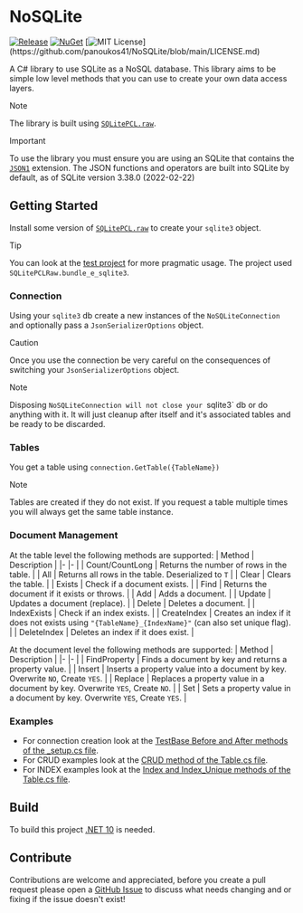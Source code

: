 # NoSQLite

[![Release](https://github.com/panoukos41/NoSQLite/actions/workflows/release.yaml/badge.svg)](https://github.com/panoukos41/NoSQLite/actions/workflows/release.yaml)
[![NuGet](https://buildstats.info/nuget/P41.NoSQLite?includePreReleases=true)](https://www.nuget.org/packages/P41.NoSQLite)
[![MIT License](https://img.shields.io/apm/l/atomic-design-ui.svg?)](https://github.com/panoukos41/NoSQLite/blob/main/LICENSE.md)

A C# library to use SQLite as a NoSQL database. This library aims to be simple low level methods that you can use to create your own data access layers.

> [!NOTE]  
> The library is built using [`SQLitePCL.raw`](https://github.com/ericsink/SQLitePCL.raw).

> [!IMPORTANT]  
> To use the library you must ensure you are using an SQLite that contains the [`JSON1`](https://www.sqlite.org/json1.html) extension. The JSON functions and operators are built into SQLite by default, as of SQLite version 3.38.0 (2022-02-22)

## Getting Started

Install some version of [`SQLitePCL.raw`](https://github.com/ericsink/SQLitePCL.raw) to create your `sqlite3` object. 

> [!TIP]  
> You can look at the [test project](./test/NoSQLite.Test/) for more pragmatic usage. The project used `SQLitePCLRaw.bundle_e_sqlite3`.

### Connection

Using your `sqlite3` db create a new instances of the `NoSQLiteConnection` and optionally pass a `JsonSerializerOptions` object.

> [!CAUTION]  
> Once you use the connection be very careful on the consequences of switching your `JsonSerializerOptions` object.

> [!Note]  
> Disposing `NoSQLiteConnection will not close your `sqlite3` db or do anything with it. It will just cleanup after itself and it's associated tables and be ready to be discarded.

### Tables

You get a table using `connection.GetTable({TableName})`

> [!NOTE]  
> Tables are created if they do not exist. If you request a table multiple times you will always get the same table instance.

### Document Management

At the table level the following methods are supported:
| Method | Description |
|- |- |
| Count/CountLong | Returns the number of rows in the table. |
| All | Returns all rows in the table. Deserialized to `T` |
| Clear | Clears the table. |
| Exists | Check if a document exists. |
| Find | Returns the document if it exists or throws. |
| Add | Adds a document. |
| Update | Updates a document (replace). |
| Delete | Deletes a document. |
| IndexExists | Check if an index exists. |
| CreateIndex | Creates an index if it does not exists using `"{TableName}_{IndexName}"` (can also set unique flag). |
| DeleteIndex | Deletes an index if it does exist. |

At the document level the following methods are supported:
| Method | Description |
|- |- |
| FindProperty | Finds a document by key and returns a property value. |
| Insert | Inserts a property value into a document by key. Overwrite `NO`, Create `YES`. |
| Replace | Replaces a property value in a document by key. Overwrite `YES`, Create `NO`. |
| Set | Sets a property value in a document by key. Overwrite `YES`, Create `YES`. |

### Examples

- For connection creation look at the [TestBase Before and After methods of the _setup.cs file](./test/NoSQLite.Test/_setup.cs).
- For CRUD examples look at the [CRUD method of the Table.cs file](./test/NoSQLite.Test/Table.cs).
- For INDEX examples look at the [Index and Index_Unique methods of the Table.cs file](./test/NoSQLite.Test/Table.cs).

## Build

To build this project [.NET 10](https://dotnet.microsoft.com/en-us/download/dotnet/10.0) is needed.

## Contribute

Contributions are welcome and appreciated, before you create a pull request please open a [GitHub Issue](https://github.com/panoukos41/NoSQLite/issues/new) to discuss what needs changing and or fixing if the issue doesn't exist!
